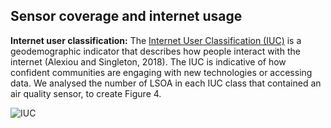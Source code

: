 ## Sensor coverage and internet usage

**Internet user classification:** 
The [Internet User Classification (IUC)](https://data.cdrc.ac.uk/dataset/internet-user-classification) is a geodemographic indicator that describes how people interact with the internet (Alexiou and Singleton, 2018). The IUC is indicative of how confident communities are engaging with new technologies or accessing data. We analysed the number of LSOA in each IUC class that contained an air quality sensor, to create Figure 4. 

![IUC](https://user-images.githubusercontent.com/57355504/92115922-0da16580-edeb-11ea-9e36-964d836c85d8.png)
